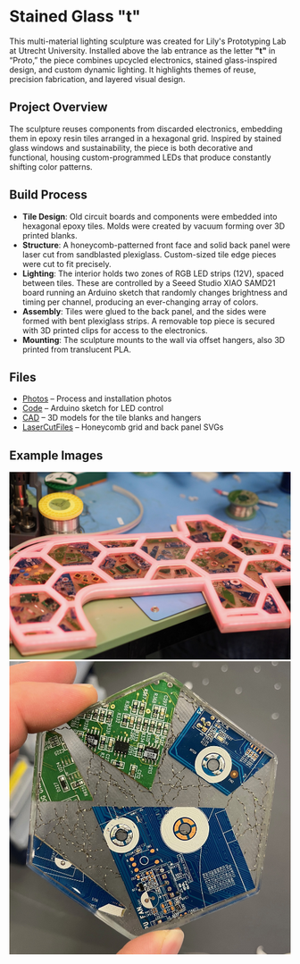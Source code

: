 # Stained Glass "t"

This multi-material lighting sculpture was created for Lily's Prototyping Lab at Utrecht University. Installed above the lab entrance as the letter **"t"** in “Proto,” the piece combines upcycled electronics, stained glass-inspired design, and custom dynamic lighting. It highlights themes of reuse, precision fabrication, and layered visual design.

## Project Overview

The sculpture reuses components from discarded electronics, embedding them in epoxy resin tiles arranged in a hexagonal grid. Inspired by stained glass windows and sustainability, the piece is both decorative and functional, housing custom-programmed LEDs that produce constantly shifting color patterns.

## Build Process

- **Tile Design**: Old circuit boards and components were embedded into hexagonal epoxy tiles. Molds were created by vacuum forming over 3D printed blanks.
- **Structure**: A honeycomb-patterned front face and solid back panel were laser cut from sandblasted plexiglass. Custom-sized tile edge pieces were cut to fit precisely.
- **Lighting**: The interior holds two zones of RGB LED strips (12V), spaced between tiles. These are controlled by a Seeed Studio XIAO SAMD21 board running an Arduino sketch that randomly changes brightness and timing per channel, producing an ever-changing array of colors.
- **Assembly**: Tiles were glued to the back panel, and the sides were formed with bent plexiglass strips. A removable top piece is secured with 3D printed clips for access to the electronics.
- **Mounting**: The sculpture mounts to the wall via offset hangers, also 3D printed from translucent PLA.

## Files

- [Photos](Photos) – Process and installation photos  
- [Code](Code) – Arduino sketch for LED control  
- [CAD](CAD) – 3D models for the tile blanks and hangers  
- [LaserCutFiles](LaserCutFiles) – Honeycomb grid and back panel SVGs

## Example Images

![Image of the t with red LEDs](/StainedGlass"t"/Photos/RedLEDs.jpeg)
![Close up of one of the epoxy tiles](/StainedGlass"t"/Photos/Tile_1.jpeg)
